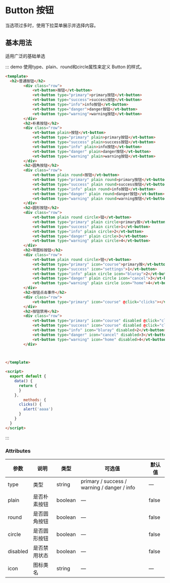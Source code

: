 # Button 按钮

当选项过多时，使用下拉菜单展示并选择内容。

## 基本用法

适用广泛的基础单选

::: demo 使用type、plain、round和circle属性来定义 Button 的样式。
```html
<template>
  <h2>普通按钮</h2>
		<div class="row">
			<vt-button>按钮</vt-button>
			<vt-button type="primary">primary按钮</vt-button>
			<vt-button type="success">success按钮</vt-button>
			<vt-button type="info">info按钮</vt-button>
			<vt-button type="danger">danger按钮</vt-button>
			<vt-button type="warning">warning按钮</vt-button>
		</div>
		<h2>朴素按钮</h2>
		<div class="row">
			<vt-button plain>按钮</vt-button>
			<vt-button type="primary" plain>primary按钮</vt-button>
			<vt-button type="success" plain>success按钮</vt-button>
			<vt-button type="info" plain>info按钮</vt-button>
			<vt-button type="danger" plain>danger按钮</vt-button>
			<vt-button type="warning" plain>warning按钮</vt-button>
		</div>
		<h2>圆角按钮</h2>
		<div class="row">
			<vt-button plain round>按钮</vt-button>
			<vt-button type="primary" plain round>primary按钮</vt-button>
			<vt-button type="success" plain round>success按钮</vt-button>
			<vt-button type="info" plain round>info按钮</vt-button>
			<vt-button type="danger" plain round>danger按钮</vt-button>
			<vt-button type="warning" plain round>warning按钮</vt-button>
		</div>
		<h2>圆形按钮</h2>
		<div class="row">
			<vt-button plain round circle>钮</vt-button>
			<vt-button type="primary" plain circle>primary按</vt-button>
			<vt-button type="success" plain circle>1</vt-button>
			<vt-button type="info" plain circle>2</vt-button>
			<vt-button type="danger" plain circle>3</vt-button>
			<vt-button type="warning" plain circle>4</vt-button>
		</div>
		<h2>带图标按钮</h2>
		<div class="row">
			<vt-button plain round circle>钮</vt-button>
			<vt-button type="primary" icon="course">primary按</vt-button>
			<vt-button type="success" icon="settings">1</vt-button>
			<vt-button type="info" plain circle icon="bluray">2</vt-button>
			<vt-button type="danger" plain circle icon="cancel">3</vt-button>
			<vt-button type="warning" plain circle icon="home">4</vt-button>
		</div>
		<h2>按钮点击事件</h2>
		<div class="row">
			<vt-button type="primary" icon="course" @click="clicks"></vt-button>
		</div>
		<h2>按钮禁用</h2>
		<div class="row">
			<vt-button type="primary" icon="course" disabled @click="clicks"></vt-button>
			<vt-button type="success" icon="course" disabled @click="clicks"></vt-button>
			<vt-button type="info" icon="bluray" disabled>2</vt-button>
			<vt-button type="danger" icon="cancel" disabled>3</vt-button>
			<vt-button type="warning" icon="home" disabled>4</vt-button>
		</div>


		
</template>

<script>
  export default {
    data() {
      return {
      }
    },
		methods: {
      clicks() {
        alert('aaaa')
      }
    }
  }
</script>
```
:::

### Attributes
| 参数      | 说明    | 类型      | 可选值       | 默认值   |
|---------- |-------- |---------- |-------------  |-------- |
| type     | 类型   | string    |   primary / success / warning / danger / info |     —    |
| plain     | 是否朴素按钮   | boolean    | — | false   |
| round     | 是否圆角按钮   | boolean    | — | false   |
| circle     | 是否圆形按钮   | boolean    | — | false   |
| disabled  | 是否禁用状态    | boolean   | —   | false   |
| icon  | 图标类名 | string   |  —  |  —  |